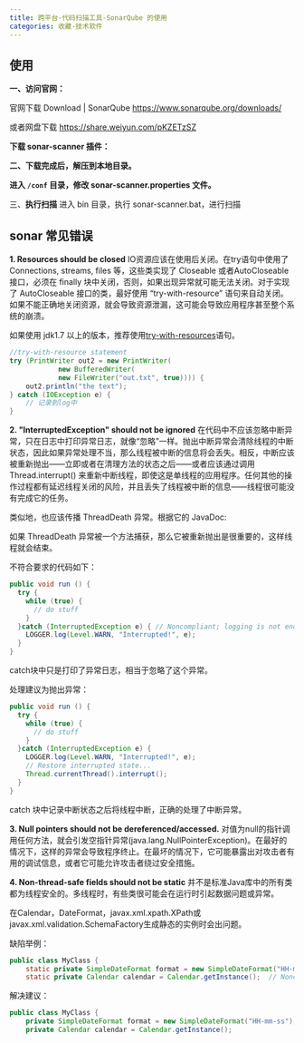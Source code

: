 ```yaml
---
title: 跨平台-代码扫描工具-SonarQube 的使用
categories: 收藏-技术软件
---
```


## 使用

**一、访问官网：**

官网下载
Download | SonarQube <https://www.sonarqube.org/downloads/>

或者网盘下载
<https://share.weiyun.com/pKZETzSZ>

**下载 sonar-scanner 插件：**

**二、下载完成后，解压到本地目录。**

**进入 `/conf` 目录，修改 sonar-scanner.properties 文件。**

三、**执行扫描**
进入 bin 目录，执行 sonar-scanner.bat，进行扫描

## sonar 常见错误

**1. Resources should be closed**
IO资源应该在使用后关闭。在try语句中使用了Connections, streams, files 等，这些类实现了 Closeable 或者AutoCloseable接口，必须在 finally 块中关闭，否则，如果出现异常就可能无法关闭。对于实现了 AutoCloseable 接口的类，最好使用 “try-with-resource” 语句来自动关闭。如果不能正确地关闭资源，就会导致资源泄漏，这可能会导致应用程序甚至整个系统的崩溃。

如果使用 jdk1.7 以上的版本，推荐使用[try-with-resources](https://link.jianshu.com/?t=http://docs.oracle.com/javase/tutorial/essential/exceptions/tryResourceClose.html)语句。

```java
//try-with-resource statement
try (PrintWriter out2 = new PrintWriter(
            new BufferedWriter(
            new FileWriter("out.txt", true)))) {
    out2.println("the text");
} catch (IOException e) {
    // 记录到log中
}
```

**2. "InterruptedException" should not be ignored**
在代码中不应该忽略中断异常，只在日志中打印异常日志，就像“忽略”一样。抛出中断异常会清除线程的中断状态，因此如果异常处理不当，那么线程被中断的信息将会丢失。相反，中断应该被重新抛出——立即或者在清理方法的状态之后——或者应该通过调用 Thread.interrupt() 来重新中断线程，即使这是单线程的应用程序。任何其他的操作过程都有延迟线程关闭的风险，并且丢失了线程被中断的信息——线程很可能没有完成它的任务。

类似地，也应该传播 ThreadDeath 异常。根据它的 JavaDoc:

如果 ThreadDeath 异常被一个方法捕获，那么它被重新抛出是很重要的，这样线程就会结束。

不符合要求的代码如下：

```java
public void run () {
  try {
    while (true) {
      // do stuff
    }
  }catch (InterruptedException e) { // Noncompliant; logging is not enough
    LOGGER.log(Level.WARN, "Interrupted!", e);
  }
}
```

 catch块中只是打印了异常日志，相当于忽略了这个异常。

处理建议为抛出异常：

```java
public void run () {
  try {
    while (true) {
      // do stuff
    }
  }catch (InterruptedException e) {
    LOGGER.log(Level.WARN, "Interrupted!", e);
    // Restore interrupted state...
    Thread.currentThread().interrupt();
  }
}
```

catch 块中记录中断状态之后将线程中断，正确的处理了中断异常。

**3. Null pointers should not be dereferenced/accessed.**
对值为null的指针调用任何方法，就会引发空指针异常(java.lang.NullPointerException)。在最好的情况下，这样的异常会导致程序终止。在最坏的情况下，它可能暴露出对攻击者有用的调试信息，或者它可能允许攻击者绕过安全措施。

**4. Non-thread-safe fields should not be static**
并不是标准Java库中的所有类都为线程安全的。多线程时，有些类很可能会在运行时引起数据问题或异常。

在Calendar，DateFormat，javax.xml.xpath.XPath或 javax.xml.validation.SchemaFactory生成静态的实例时会出问题。

缺陷举例：

```java
public class MyClass {
    static private SimpleDateFormat format = new SimpleDateFormat("HH-mm-ss");  // Noncompliant
    static private Calendar calendar = Calendar.getInstance();  // Noncompliant
```

解决建议：

```java
public class MyClass {
    private SimpleDateFormat format = new SimpleDateFormat("HH-mm-ss");
    private Calendar calendar = Calendar.getInstance();
```
